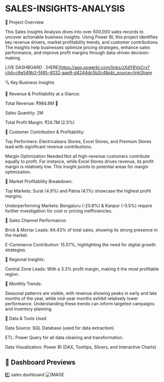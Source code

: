 # SALES-INSIGHTS-ANALYSIS



📌 Project Overview

This Sales Insights Analysis dives into over 500,000 sales records to uncover actionable business insights. Using Power BI, this project identifies key revenue drivers, market profitability trends, and customer contributions. The insights help businesses optimize pricing strategies, enhance sales performance, and improve profit margins through data-driven decision-making.


LIVE DASHBOARD : [HERE]https://app.powerbi.com/links/zXdY6VsCrx?ctid=c6e549b3-5f45-4032-aae9-d4244dc5b2c4&pbi_source=linkShare


🔍 Key Business Insights

📌 Revenue & Profitability at a Glance:

Total Revenue: ₹984.8M 💸

Sales Quantity: 2M

Total Profit Margin: ₹24.7M (2.5%)

📌 Customer Contribution & Profitability:

Top Performers: Electricalsara Stores, Excel Stores, and Premium Stores lead with significant revenue contributions.

Margin Optimization Needed:Not all high-revenue customers contribute equally to profit. For instance, while Excel Stores drives revenue, its profit margin is relatively low. This insight points to potential areas for margin optimization.

📌 Market Profitability Breakdown:

Top Markets: Surat (4.9%) and Patna (4.1%) showcase the highest profit margins.

Underperforming Markets: Bengaluru (-20.8%) & Kanpur (-0.5%) require further investigation for cost or pricing inefficiencies.

📌 Sales Channel Performance:

Brick & Mortar Leads: 84.43% of total sales, showing its strong presence in the market.

E-Commerce Contribution: 15.57%, highlighting the need for digital growth strategies.

📌 Regional Insights:

Central Zone Leads: With a 3.3% profit margin, making it the most profitable region.

📌 Monthly Trends:

Seasonal patterns are visible, with revenue showing peaks in early and late months of the year, while mid-year months exhibit relatively lower performance. Understanding these trends can inform targeted campaigns and inventory planning.

📂 Data & Tools Used

Data Source: SQL Database (used for data extraction)

ETL: Power Query for all data cleaning and transformation.

Data Visualization: Power BI (DAX, Tooltips, Slicers, and Interactive Charts)

## 📸 Dashboard Previews

1️⃣ sales dashboard 
![IMAGE](https://github.com/user-attachments/assets/56916d0d-2249-4962-925e-b8f9872624e8)

